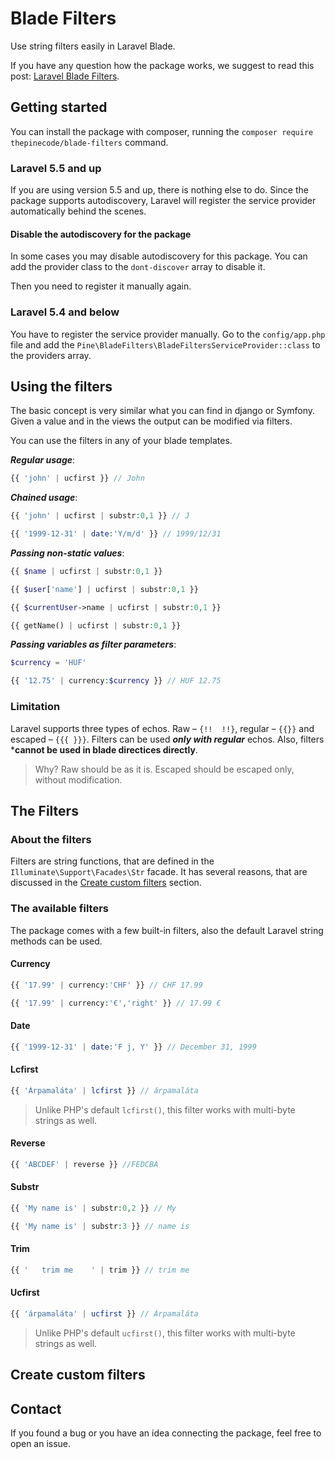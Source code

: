 # Blade Filters

Use string filters easily in Laravel Blade.

If you have any question how the package works, we suggest to read this post:
[Laravel Blade Filters](https://pineco.de/laravel-blade-filters/).

## Getting started

You can install the package with composer, running the `composer require thepinecode/blade-filters` command.

### Laravel 5.5 and up

If you are using version 5.5 and up, there is nothing else to do.
Since the package supports autodiscovery, Laravel will register the service provider automatically behind the scenes.

#### Disable the autodiscovery for the package

In some cases you may disable autodiscovery for this package.
You can add the provider class to the `dont-discover` array to disable it.

Then you need to register it manually again.

### Laravel 5.4 and below

You have to register the service provider manually.
Go to the `config/app.php` file and add the `Pine\BladeFilters\BladeFiltersServiceProvider::class` to the providers array.

## Using the filters

The basic concept is very similar what you can find in django or Symfony.
Given a value and in the views the output can be modified via filters.

You can use the filters in any of your blade templates.

***Regular usage***:
```php
{{ 'john' | ucfirst }} // John
```

***Chained usage***:
```php
{{ 'john' | ucfirst | substr:0,1 }} // J

{{ '1999-12-31' | date:'Y/m/d' }} // 1999/12/31
```

***Passing non-static values***:
```php
{{ $name | ucfirst | substr:0,1 }}

{{ $user['name'] | ucfirst | substr:0,1 }}

{{ $currentUser->name | ucfirst | substr:0,1 }}

{{ getName() | ucfirst | substr:0,1 }}
```

***Passing variables as filter parameters***:
```php
$currency = 'HUF'

{{ '12.75' | currency:$currency }} // HUF 12.75
```

### Limitation

Laravel supports three types of echos. Raw – `{!!  !!}`, regular – `{{}}` and escaped – `{{{ }}}`.
Filters can be used ***only with regular*** echos. Also, filters ***cannot be used in blade directices directly**.

> Why? Raw should be as it is. Escaped should be escaped only, without modification.

## The Filters

### About the filters

Filters are string functions, that are defined in the `Illuminate\Support\Facades\Str` facade.
It has several reasons, that are discussed in the [Create custom filters](#create-custom-filters) section.

### The available filters

The package comes with a few built-in filters, also the default Laravel string methods can be used.

#### Currency

```php
{{ '17.99' | currency:'CHF' }} // CHF 17.99

{{ '17.99' | currency:'€','right' }} // 17.99 €
```

#### Date

```php
{{ '1999-12-31' | date:'F j, Y' }} // December 31, 1999
```

#### Lcfirst

```php
{{ 'Árpamaláta' | lcfirst }} // árpamaláta
```

> Unlike PHP's default `lcfirst()`, this filter works with multi-byte strings as well.

#### Reverse

```php
{{ 'ABCDEF' | reverse }} //FEDCBA
```

#### Substr

```php
{{ 'My name is' | substr:0,2 }} // My

{{ 'My name is' | substr:3 }} // name is
```

#### Trim

```php
{{ '   trim me    ' | trim }} // trim me
```

#### Ucfirst

```php
{{ 'árpamaláta' | ucfirst }} // Árpamaláta
```

> Unlike PHP's default `ucfirst()`, this filter works with multi-byte strings as well.

## Create custom filters



## Contact

If you found a bug or you have an idea connecting the package, feel free to open an issue.
